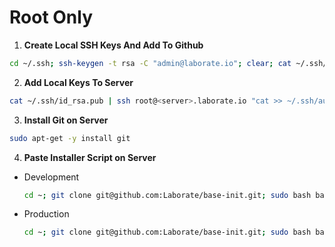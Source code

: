 # Root Only

1. **Create Local SSH Keys And Add To Github**

```bash
cd ~/.ssh; ssh-keygen -t rsa -C "admin@laborate.io"; clear; cat ~/.ssh/id_rsa.pub;
```

2. **Add Local Keys To Server**

```bash
cat ~/.ssh/id_rsa.pub | ssh root@<server>.laborate.io "cat >> ~/.ssh/authorized_keys"
```

3. **Install Git on Server**

```bash
sudo apt-get -y install git
```

4. **Paste Installer Script on Server**
  
  - Development

      ```bash
      cd ~; git clone git@github.com:Laborate/base-init.git; sudo bash base-init/init.sh dev;
      ```
  - Production

      ```bash
      cd ~; git clone git@github.com:Laborate/base-init.git; sudo bash base-init/init.sh;
      ```
